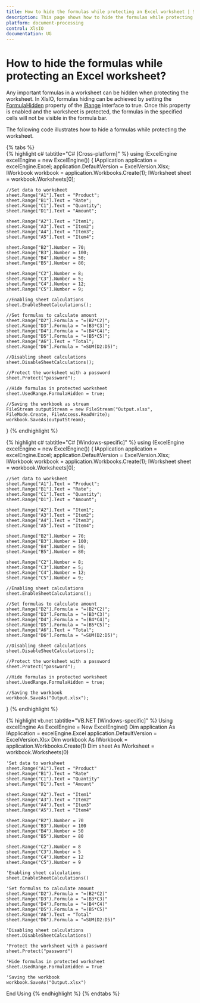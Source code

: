 ```yaml
---
title: How to hide the formulas while protecting an Excel worksheet | Syncfusion
description: This page shows how to hide the formulas while protecting an Excel worksheet using the Syncfusion .NET Excel library (XlsIO).
platform: document-processing
control: XlsIO
documentation: UG
---
```


# How to hide the formulas while protecting an Excel worksheet?

Any important formulas in a worksheet can be hidden when protecting the worksheet. In XlsIO, formulas hiding can be achieved by setting the [FormulaHidden](https://help.syncfusion.com/cr/document-processing/Syncfusion.XlsIO.IRange.html#Syncfusion_XlsIO_IRange_FormulaHidden) property of the [IRange](https://help.syncfusion.com/cr/document-processing/Syncfusion.XlsIO.IRange.html) interface to true. Once this property is enabled and the worksheet is protected, the formulas in the specified cells will not be visible in the formula bar.

The following code illustrates how to hide a formulas while protecting the worksheet.

{% tabs %}  
{% highlight c# tabtitle="C# [Cross-platform]" %}
using (ExcelEngine excelEngine = new ExcelEngine())
{
    IApplication application = excelEngine.Excel;
    application.DefaultVersion = ExcelVersion.Xlsx;
    IWorkbook workbook = application.Workbooks.Create(1);
    IWorksheet sheet = workbook.Worksheets[0];

    //Set data to worksheet
    sheet.Range["A1"].Text = "Product";
    sheet.Range["B1"].Text = "Rate";
    sheet.Range["C1"].Text = "Quantity";
    sheet.Range["D1"].Text = "Amount";

    sheet.Range["A2"].Text = "Item1";
    sheet.Range["A3"].Text = "Item2";
    sheet.Range["A4"].Text = "Item3";
    sheet.Range["A5"].Text = "Item4";

    sheet.Range["B2"].Number = 70;
    sheet.Range["B3"].Number = 100;
    sheet.Range["B4"].Number = 50;
    sheet.Range["B5"].Number = 80;

    sheet.Range["C2"].Number = 8;
    sheet.Range["C3"].Number = 5;
    sheet.Range["C4"].Number = 12;
    sheet.Range["C5"].Number = 9;

    //Enabling sheet calculations
    sheet.EnableSheetCalculations();

    //Set formulas to calculate amount
    sheet.Range["D2"].Formula = "=(B2*C2)";
    sheet.Range["D3"].Formula = "=(B3*C3)";
    sheet.Range["D4"].Formula = "=(B4*C4)";
    sheet.Range["D5"].Formula = "=(B5*C5)";
    sheet.Range["A6"].Text = "Total";
    sheet.Range["D6"].Formula = "=SUM(D2:D5)";

    //Disabling sheet calculations
    sheet.DisableSheetCalculations();

    //Protect the worksheet with a password
    sheet.Protect("password");

    //Hide formulas in protected worksheet
    sheet.UsedRange.FormulaHidden = true;

    //Saving the workbook as stream
    FileStream outputStream = new FileStream("Output.xlsx", FileMode.Create, FileAccess.ReadWrite);
    workbook.SaveAs(outputStream);
}
{% endhighlight %}

{% highlight c# tabtitle="C# [Windows-specific]" %}
using (ExcelEngine excelEngine = new ExcelEngine())
{
    IApplication application = excelEngine.Excel;
    application.DefaultVersion = ExcelVersion.Xlsx;
    IWorkbook workbook = application.Workbooks.Create(1);
    IWorksheet sheet = workbook.Worksheets[0];

    //Set data to worksheet
    sheet.Range["A1"].Text = "Product";
    sheet.Range["B1"].Text = "Rate";
    sheet.Range["C1"].Text = "Quantity";
    sheet.Range["D1"].Text = "Amount";

    sheet.Range["A2"].Text = "Item1";
    sheet.Range["A3"].Text = "Item2";
    sheet.Range["A4"].Text = "Item3";
    sheet.Range["A5"].Text = "Item4";

    sheet.Range["B2"].Number = 70;
    sheet.Range["B3"].Number = 100;
    sheet.Range["B4"].Number = 50;
    sheet.Range["B5"].Number = 80;

    sheet.Range["C2"].Number = 8;
    sheet.Range["C3"].Number = 5;
    sheet.Range["C4"].Number = 12;
    sheet.Range["C5"].Number = 9;

    //Enabling sheet calculations
    sheet.EnableSheetCalculations();

    //Set formulas to calculate amount
    sheet.Range["D2"].Formula = "=(B2*C2)";
    sheet.Range["D3"].Formula = "=(B3*C3)";
    sheet.Range["D4"].Formula = "=(B4*C4)";
    sheet.Range["D5"].Formula = "=(B5*C5)";
    sheet.Range["A6"].Text = "Total";
    sheet.Range["D6"].Formula = "=SUM(D2:D5)";

    //Disabling sheet calculations
    sheet.DisableSheetCalculations();

    //Protect the worksheet with a password
    sheet.Protect("password");

    //Hide formulas in protected worksheet
    sheet.UsedRange.FormulaHidden = true;

    //Saving the workbook
    workbook.SaveAs("Output.xlsx");
}
{% endhighlight %}

{% highlight vb.net tabtitle="VB.NET [Windows-specific]" %}
Using excelEngine As ExcelEngine = New ExcelEngine()
    Dim application As IApplication = excelEngine.Excel
    application.DefaultVersion = ExcelVersion.Xlsx
    Dim workbook As IWorkbook = application.Workbooks.Create(1)
    Dim sheet As IWorksheet = workbook.Worksheets(0)

    'Set data to worksheet
    sheet.Range("A1").Text = "Product"
    sheet.Range("B1").Text = "Rate"
    sheet.Range("C1").Text = "Quantity"
    sheet.Range("D1").Text = "Amount"

    sheet.Range("A2").Text = "Item1"
    sheet.Range("A3").Text = "Item2"
    sheet.Range("A4").Text = "Item3"
    sheet.Range("A5").Text = "Item4"

    sheet.Range("B2").Number = 70
    sheet.Range("B3").Number = 100
    sheet.Range("B4").Number = 50
    sheet.Range("B5").Number = 80

    sheet.Range("C2").Number = 8
    sheet.Range("C3").Number = 5
    sheet.Range("C4").Number = 12
    sheet.Range("C5").Number = 9

    'Enabling sheet calculations
    sheet.EnableSheetCalculations()

    'Set formulas to calculate amount
    sheet.Range("D2").Formula = "=(B2*C2)"
    sheet.Range("D3").Formula = "=(B3*C3)"
    sheet.Range("D4").Formula = "=(B4*C4)"
    sheet.Range("D5").Formula = "=(B5*C5)"
    sheet.Range("A6").Text = "Total"
    sheet.Range("D6").Formula = "=SUM(D2:D5)"

    'Disabling sheet calculations
    sheet.DisableSheetCalculations()

    'Protect the worksheet with a password
    sheet.Protect("password")

    'Hide formulas in protected worksheet
    sheet.UsedRange.FormulaHidden = True

    'Saving the workbook
    workbook.SaveAs("Output.xlsx")
End Using
{% endhighlight %}
{% endtabs %}